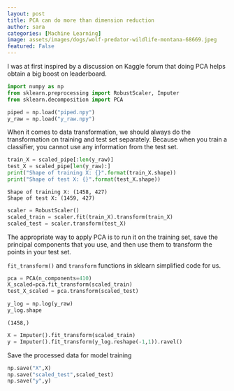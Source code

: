 ```yaml
---
layout: post
title: PCA can do more than dimension reduction
author: sara
categories: [Machine Learning]
image: assets/images/dogs/wolf-predator-wildlife-montana-68669.jpeg
featured: False
---
```


I was at first inspired by a discussion on Kaggle forum that doing PCA helps obtain a big boost on leaderboard. 




```python
import numpy as np
from sklearn.preprocessing import RobustScaler, Imputer
from sklearn.decomposition import PCA

```


```python
piped = np.load("piped.npy")
y_raw = np.load("y_raw.npy")
```

When it comes to data transformation, we should always do the transformation on training and test set separately. Because when you train a classifier, you cannot use any information from the test set.


```python
train_X = scaled_pipe[:len(y_raw)]
test_X = scaled_pipe[len(y_raw):]
print("Shape of training X: {}".format(train_X.shape))
print("Shape of test X: {}".format(test_X.shape))
```

    Shape of training X: (1458, 427)
    Shape of test X: (1459, 427)



```python
scaler = RobustScaler()
scaled_train = scaler.fit(train_X).transform(train_X)
scaled_test = scaler.transform(test_X)

```

The appropriate way to apply PCA is to run it on the training set, save the principal components that you use, and then use them to transform the points in your test set. 

`fit_transform()` and `transform` functions in sklearn simplified code for us. 


```python
pca = PCA(n_components=410)
X_scaled=pca.fit_transform(scaled_train)
test_X_scaled = pca.transform(scaled_test)
```


```python
y_log = np.log(y_raw)
y_log.shape
```




    (1458,)




```python
X = Imputer().fit_transform(scaled_train)
y = Imputer().fit_transform(y_log.reshape(-1,1)).ravel()
```

Save the processed data for model training


```python
np.save("X",X)
np.save("scaled_test",scaled_test)
np.save("y",y)



```

